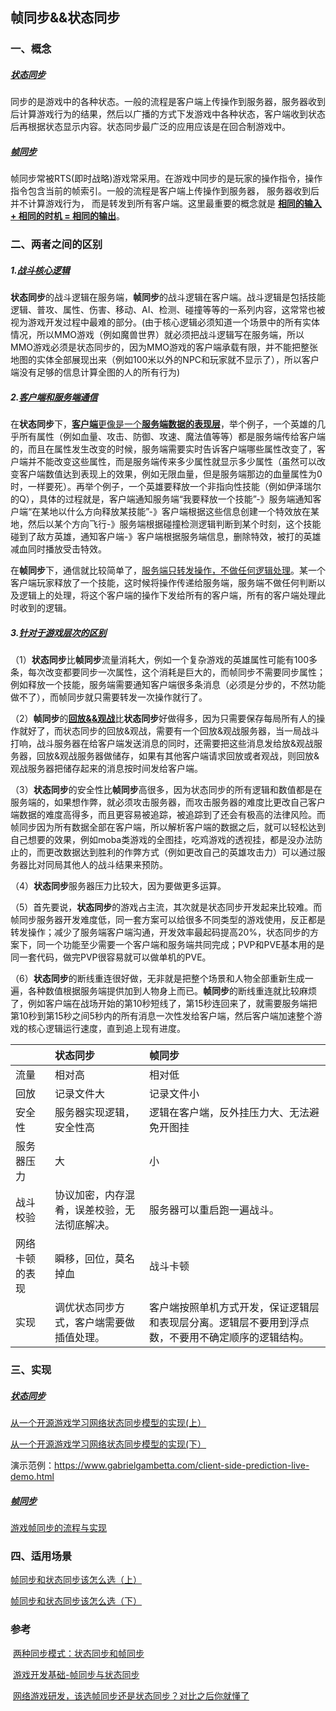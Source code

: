 ## 帧同步&&状态同步



<!-- more -->

### 一、概念

##### 	<u>状态同步</u>

同步的是游戏中的各种状态。一般的流程是客户端上传操作到服务器，服务器收到后计算游戏行为的结果，然后以广播的方式下发游戏中各种状态，客户端收到状态后再根据状态显示内容。状态同步最广泛的应用应该是在回合制游戏中。

##### 	<u>帧同步</u>

帧同步常被RTS(即时战略)游戏常采用。在游戏中同步的是玩家的操作指令，操作指令包含当前的帧索引。一般的流程是客户端上传操作到服务器， 服务器收到后并不计算游戏行为， 而是转发到所有客户端。这里最重要的概念就是 **<u>相同的输入 + 相同的时机 = 相同的输出</u>**。

### 二、两者之间的区别

##### 1.<u>战斗核心逻辑</u>

**状态同步**的战斗逻辑在服务端，**帧同步**的战斗逻辑在客户端。战斗逻辑是包括技能逻辑、普攻、属性、伤害、移动、AI、检测、碰撞等等的一系列内容，这常常也被视为游戏开发过程中最难的部分。(由于核心逻辑必须知道一个场景中的所有实体情况，所以MMO游戏（例如魔兽世界）就必须把战斗逻辑写在服务端，所以MMO游戏必须是状态同步的，因为MMO游戏的客户端承载有限，并不能把整张地图的实体全部展现出来（例如100米以外的NPC和玩家就不显示了），所以客户端没有足够的信息计算全图的人的所有行为)

##### 2.<u>客户端和服务端通信</u>

在**状态同步**下，<u>**客户端**更像是一个**服务端数据的表现层**</u>，举个例子，一个英雄的几乎所有属性（例如血量、攻击、防御、攻速、魔法值等等）都是服务端传给客户端的，而且在属性发生改变的时候，服务端需要实时告诉客户端哪些属性改变了，客户端并不能改变这些属性，而是服务端传来多少属性就显示多少属性（虽然可以改变客户端数值达到表现上的效果，例如无限血量，但是服务端那边的血量属性为0时，一样要死）。再举个例子，一个英雄要释放一个非指向性技能（例如伊泽瑞尔的Q），具体的过程就是，客户端通知服务端“我要释放一个技能”-》服务端通知客户端“在某地以什么方向释放某技能”-》客户端根据这些信息创建一个特效放在某地，然后以某个方向飞行-》服务端根据碰撞检测逻辑判断到某个时刻，这个技能碰到了敌方英雄，通知客户端-》客户端根据服务端信息，删除特效，被打的英雄减血同时播放受击特效。

在**帧同步**下，通信就比较简单了，<u>服务端只转发操作，不做任何逻辑处理</u>。某一个客户端玩家释放了一个技能，这时候将操作传递给服务端，服务端不做任何判断以及逻辑上的处理，将这个客户端的操作下发给所有的客户端，所有的客户端处理此时收到的逻辑。

##### 3.<u>针对于游戏层次的区别</u>

（1）**状态同步**比**帧同步**流量消耗大，例如一个复杂游戏的英雄属性可能有100多条，每次改变都要同步一次属性，这个消耗是巨大的，而帧同步不需要同步属性；例如释放一个技能，服务端需要通知客户端很多条消息（必须是分步的，不然功能做不了），而帧同步就只需要转发一次操作就行了。

（2）**帧同步**的<u>**回放&&观战**</u>比**状态同步**好做得多，因为只需要保存每局所有人的操作就好了，而状态同步的回放&观战，需要有一个回放&观战服务器，当一局战斗打响，战斗服务器在给客户端发送消息的同时，还需要把这些消息发给放&观战服务器，回放&观战服务器做储存，如果有其他客户端请求回放或者观战，则回放&观战服务器把储存起来的消息按时间发给客户端。

（3）**状态同步**的安全性比**帧同步**高很多，因为状态同步的所有逻辑和数值都是在服务端的，如果想作弊，就必须攻击服务器，而攻击服务器的难度比更改自己客户端数据的难度高得多，而且更容易被追踪，被追踪到了还会有极高的法律风险。而帧同步因为所有数据全部在客户端，所以解析客户端的数据之后，就可以轻松达到自己想要的效果，例如moba类游戏的全图挂，吃鸡游戏的透视挂，都是没办法防止的，而更改数据达到胜利的作弊方式（例如更改自己的英雄攻击力）可以通过服务器比对同局其他人的战斗结果来预防。

（4）**状态同步**服务器压力比较大，因为要做更多运算。

（5）首先要说，**状态同步**的游戏占主流，其次就是状态同步开发起来比较难。而帧同步服务器开发难度低，同一套方案可以给很多不同类型的游戏使用，反正都是转发操作；减少了服务端客户端沟通，开发效率最起码提高20%，状态同步的方案下，同一个功能至少需要一个客户端和服务端共同完成；PVP和PVE基本用的是同一套代码，做完PVP很容易就可以做单机的PVE。

（6）**状态同步**的断线重连很好做，无非就是把整个场景和人物全部重新生成一遍，各种数值根据服务端提供加到人物身上而已。**帧同步**的断线重连就比较麻烦了，例如客户端在战场开始的第10秒短线了，第15秒连回来了，就需要服务端把第10秒到第15秒之间5秒内的所有消息一次性发给客户端，然后客户端加速整个游戏的核心逻辑运行速度，直到追上现有进度。

|                | 状态同步                                     | **帧同步**                                                   |
| -------------- | :------------------------------------------- | :----------------------------------------------------------- |
| 流量           | 相对高                                       | 相对低                                                       |
| 回放           | 记录文件大                                   | 记录文件小                                                   |
| 安全性         | 服务器实现逻辑，安全性高                     | 逻辑在客户端，反外挂压力大、无法避免开图挂                   |
| 服务器压力     | 大                                           | 小                                                           |
| 战斗校验       | 协议加密，内存混肴，误差校验，无法彻底解决。 | 服务器可以重启跑一遍战斗。                                   |
| 网络卡顿的表现 | 瞬移，回位，莫名掉血                         | 战斗卡顿                                                     |
| 实现           | 调优状态同步方式，客户端需要做插值处理。     | 客户端按照单机方式开发，保证逻辑层和表现层分离。逻辑层不要用到浮点数，不要用不确定顺序的逻辑结构。 |

### 三、实现

##### <u>**状态同步**</u>

[从一个开源游戏学习网络状态同步模型的实现(上）](https://zhuanlan.zhihu.com/p/114533990)

[从一个开源游戏学习网络状态同步模型的实现(下）](https://zhuanlan.zhihu.com/p/114538032)

演示范例：https://www.gabrielgambetta.com/client-side-prediction-live-demo.html

##### <u>**帧同步**</u>

[游戏帧同步的流程与实现](https://www.jianshu.com/p/8cca5458c45b)

### 四、适用场景

[帧同步和状态同步该怎么选（上）](https://zhuanlan.zhihu.com/p/104932624)

[帧同步和状态同步该怎么选（下）](https://zhuanlan.zhihu.com/p/105826545)

### 参考

​	[两种同步模式：状态同步和帧同步](https://zhuanlan.zhihu.com/p/36884005)

​	[游戏开发基础-帧同步与状态同步](https://blog.csdn.net/u014652631/article/details/99209672?utm_medium=distribute.pc_relevant.none-task-blog-2~default~baidujs_title~default-1.control&spm=1001.2101.3001.4242)

​	[网络游戏研发，该选帧同步还是状态同步？对比之后你就懂了](https://blog.csdn.net/zhangxiaofan666/article/details/113174663)



